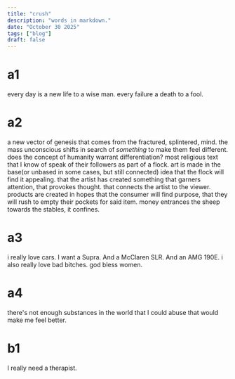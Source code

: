 ```yaml
---
title: "crush"
description: "words in markdown."
date: "October 30 2025"
tags: ["blog"]
draft: false
---
```


# a1 
every day is a new life to a wise man. every failure a death to a fool. 
# a2 
a new vector of genesis that comes from the fractured, splintered, mind. the mass unconscious shifts in search of *something* to make them feel different. does the concept of humanity warrant differentiation? most religious text that I know of speak of their followers as part of a flock. art is made in the base(or unbased in some cases, but still connected) idea that the flock will find it appealing. that the artist has created something that garners attention, that provokes thought. that connects the artist to the viewer. products are created in hopes that the consumer will find purpose, that they will rush to empty their pockets for said item. money entrances the sheep towards the stables, it confines. 
# a3 
i really love cars. I want a Supra. And a McClaren SLR. And an AMG 190E. i also really love bad bitches. god bless women.
# a4
there's not enough substances in the world that I could abuse that would make me feel better.
# b1
I really need a therapist.